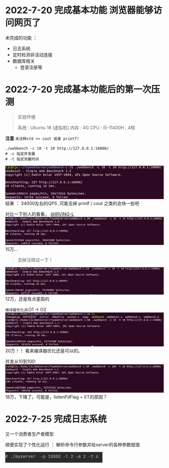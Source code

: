 # 2022-7-20 完成基本功能 浏览器能够访问网页了
未完成的功能 ：
- 日志系统
- 定时检测非活动连接
- 数据库相关
  - 登录注册等

# 2022-7-20 完成基本功能后的第一次压测
>实验环境
> 
> 系统 : Ubuntu 18 (虚拟机)
> 内存 : 4G
> CPU : i5-11400H , 4核
 
**注意** `未注释std << cout 或者 printf!` 

~~~shell
./webbench -c 10 -t 10 http://127.0.0.1:10000/
# -c 指定并发量
# -t 指定测量时间
~~~

![img.png](img.png)
结果 ： 34000左右的QPS ,可能去掉 printf / cout 之类的会快一些吧

对比一下别人的看看，
[@IRVING-L](https://gitee.com/ljunsang/tiny-http-server)
![img_1.png](img_1.png)
15万...


> 去掉注释试一下！

![img_2.png](img_2.png)
12万，还是有点差距的

`编译器优化`从O1 -> O2
![img_3.png](img_3.png)
20万！！ 
看来编译器优化还是可以的。

并发从10到100:
![img_4.png](img_4.png)
18万，下降了。可能是，listenFdFlag = ET的原因？

# 2022-7-25 完成日志系统
又一个消费者生产者模型

顺便实现了个性化运行 ： 解析命令行参数并给server的各种参数赋值

![img](./images/img.png)